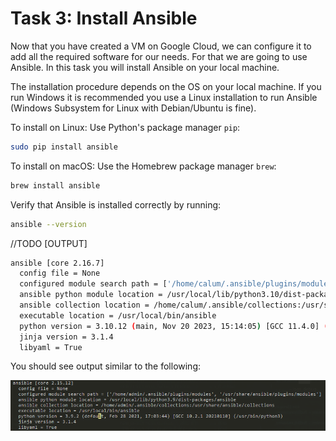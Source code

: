 # Task 3: Install Ansible

Now that you have created a VM on Google Cloud, we can configure it to add all the required software for our needs. For that we are going to use Ansible. In this task you will install Ansible on your local machine.

The installation procedure depends on the OS on your local machine. If you run Windows it is recommended you use a Linux installation to run Ansible (Windows Subsystem for Linux with Debian/Ubuntu is fine).

To install on Linux: Use Python's package manager `pip`:

```bash
sudo pip install ansible
```

To install on macOS: Use the Homebrew package manager `brew`:

```bash
brew install ansible
```

Verify that Ansible is installed correctly by running:

```bash
ansible --version
```

//TODO
[OUTPUT]
```bash
ansible [core 2.16.7]
  config file = None
  configured module search path = ['/home/calum/.ansible/plugins/modules', '/usr/share/ansible/plugins/modules']
  ansible python module location = /usr/local/lib/python3.10/dist-packages/ansible
  ansible collection location = /home/calum/.ansible/collections:/usr/share/ansible/collections
  executable location = /usr/local/bin/ansible
  python version = 3.10.12 (main, Nov 20 2023, 15:14:05) [GCC 11.4.0] (/usr/bin/python3)
  jinja version = 3.1.4
  libyaml = True
```

You should see output similar to the following:

![Ansible Version](./img/ansibleVersion.png)